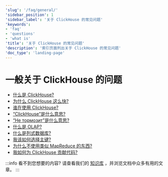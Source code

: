 ```yaml
---
'slug': '/faq/general/'
'sidebar_position': 1
'sidebar_label': '关于 ClickHouse 的常见问题'
'keywords':
- 'faq'
- 'questions'
- 'what is'
'title': '关于 ClickHouse 的常见问题'
'description': '索引页面列出关于 ClickHouse 的常见问题'
'doc_type': 'landing-page'
---
```



# 一般关于 ClickHouse 的问题

- [什么是 ClickHouse?](../../intro.md)
- [为什么 ClickHouse 这么快?](../../concepts/why-clickhouse-is-so-fast.mdx)
- [谁在使用 ClickHouse?](../../faq/general/who-is-using-clickhouse.md)
- [“ClickHouse”是什么意思?](../../faq/general/dbms-naming.md)
- [“Не тормозит”是什么意思?](../../faq/general/ne-tormozit.md)
- [什么是 OLAP?](../../faq/general/olap.md)
- [什么是列式数据库?](../../faq/general/columnar-database.md)
- [我该如何选择主键?](../../guides/best-practices/sparse-primary-indexes.md)
- [为什么不使用类似 MapReduce 的东西?](../../faq/general/mapreduce.md)
- [我如何为 ClickHouse 贡献代码?](/knowledgebase/how-do-i-contribute-code-to-clickhouse)

:::info 看不到您想要的内容?
请查看我们的 [知识库](/knowledgebase/) ，并浏览文档中众多有用的文章。
:::
